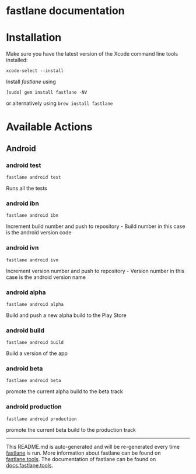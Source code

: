 fastlane documentation
================
# Installation

Make sure you have the latest version of the Xcode command line tools installed:

```
xcode-select --install
```

Install _fastlane_ using
```
[sudo] gem install fastlane -NV
```
or alternatively using `brew install fastlane`

# Available Actions
## Android
### android test
```
fastlane android test
```
Runs all the tests
### android ibn
```
fastlane android ibn
```
Increment build number and push to repository - Build number in this case is the android version code
### android ivn
```
fastlane android ivn
```
Increment version number and push to repository - Version number in this case is the android version name
### android alpha
```
fastlane android alpha
```
Build and push a new alpha build to the Play Store
### android build
```
fastlane android build
```
Build a version of the app
### android beta
```
fastlane android beta
```
promote the current alpha build to the beta track
### android production
```
fastlane android production
```
promote the current beta build to the production track

----

This README.md is auto-generated and will be re-generated every time [fastlane](https://fastlane.tools) is run.
More information about fastlane can be found on [fastlane.tools](https://fastlane.tools).
The documentation of fastlane can be found on [docs.fastlane.tools](https://docs.fastlane.tools).
